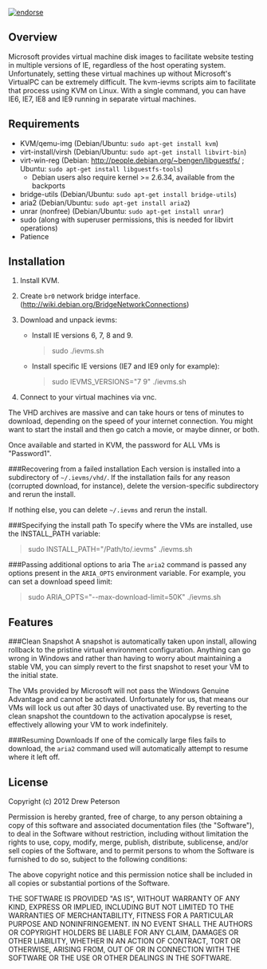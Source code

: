 [![endorse](http://api.coderwall.com/petersondrew/endorsecount.png)](http://coderwall.com/petersondrew)

Overview
--------
Microsoft provides virtual machine disk images to facilitate website testing
in multiple versions of IE, regardless of the host operating system.
Unfortunately, setting these virtual machines up without Microsoft's VirtualPC
can be extremely difficult. The kvm-ievms scripts aim to facilitate that process using
KVM on Linux. With a single command, you can have IE6, IE7, IE8
and IE9 running in separate virtual machines.


Requirements
------------
* KVM/qemu-img (Debian/Ubuntu: ``sudo apt-get install kvm``)
* virt-install/virsh (Debian/Ubuntu: ``sudo apt-get install libvirt-bin``)
* virt-win-reg (Debian: http://people.debian.org/~bengen/libguestfs/ ; Ubuntu: ``sudo apt-get install libguestfs-tools``)
  - Debian users also require kernel >= 2.6.34, available from the backports
* bridge-utils (Debian/Ubuntu: ``sudo apt-get install bridge-utils``)
* aria2 (Debian/Ubuntu: ``sudo apt-get install aria2``)
* unrar (nonfree) (Debian/Ubuntu: ``sudo apt-get install unrar``)
* sudo (along with superuser permissions, this is needed for libvirt operations)
* Patience


Installation
------------
1. Install KVM.

3. Create ``br0`` network bridge interface. (http://wiki.debian.org/BridgeNetworkConnections)

3. Download and unpack ievms:

   * Install IE versions 6, 7, 8 and 9.

     >sudo ./ievms.sh

   * Install specific IE versions (IE7 and IE9 only for example):

     >sudo IEVMS_VERSIONS="7 9" ./ievms.sh

4. Connect to your virtual machines via vnc.

The VHD archives are massive and can take hours or tens of minutes to
download, depending on the speed of your internet connection. You might want
to start the install and then go catch a movie, or maybe dinner, or both.

Once available and started in KVM, the password for ALL VMs is "Password1".


###Recovering from a failed installation
Each version is installed into a subdirectory of ``~/.ievms/vhd/``. If the installation fails
for any reason (corrupted download, for instance), delete the version-specific subdirectory
and rerun the install.

If nothing else, you can delete ``~/.ievms`` and rerun the install.


###Specifying the install path
To specify where the VMs are installed, use the INSTALL_PATH variable:

>sudo INSTALL_PATH="/Path/to/.ievms" ./ievms.sh


###Passing additional options to aria
The ``aria2`` command is passed any options present in the ``ARIA_OPTS`` 
environment variable. For example, you can set a download speed limit:

>sudo ARIA_OPTS="--max-download-limit=50K" ./ievms.sh


Features
--------
###Clean Snapshot
A snapshot is automatically taken upon install, allowing rollback to the
pristine virtual environment configuration. Anything can go wrong in
Windows and rather than having to worry about maintaining a stable VM,
you can simply revert to the first snapshot to reset your VM to the
initial state.

The VMs provided by Microsoft will not pass the Windows Genuine Advantage
and cannot be activated. Unfortunately for us, that means our VMs will
lock us out after 30 days of unactivated use. By reverting to the
clean snapshot the countdown to the activation apocalypse is reset,
effectively allowing your VM to work indefinitely.


###Resuming Downloads
If one of the comically large files fails to download, the ``aria2``
command used will automatically attempt to resume where it left off.


License
-------
Copyright (c) 2012 Drew Peterson

Permission is hereby granted, free of charge, to any person obtaining a copy of this software and associated documentation files (the "Software"), to deal in the Software without restriction, including without limitation the rights to use, copy, modify, merge, publish, distribute, sublicense, and/or sell copies of the Software, and to permit persons to whom the Software is furnished to do so, subject to the following conditions:

The above copyright notice and this permission notice shall be included in all copies or substantial portions of the Software.

THE SOFTWARE IS PROVIDED "AS IS", WITHOUT WARRANTY OF ANY KIND, EXPRESS OR IMPLIED, INCLUDING BUT NOT LIMITED TO THE WARRANTIES OF MERCHANTABILITY, FITNESS FOR A PARTICULAR PURPOSE AND NONINFRINGEMENT. IN NO EVENT SHALL THE AUTHORS OR COPYRIGHT HOLDERS BE LIABLE FOR ANY CLAIM, DAMAGES OR OTHER LIABILITY, WHETHER IN AN ACTION OF CONTRACT, TORT OR OTHERWISE, ARISING FROM, OUT OF OR IN CONNECTION WITH THE SOFTWARE OR THE USE OR OTHER DEALINGS IN THE SOFTWARE.
